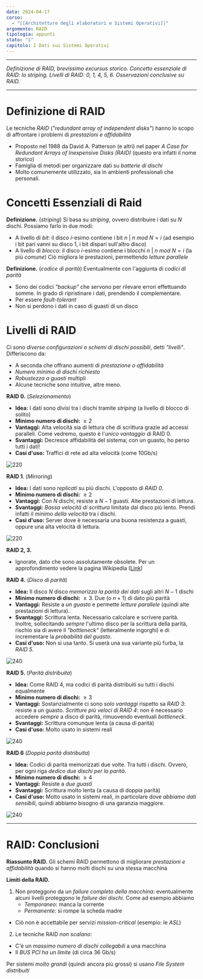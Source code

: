 ```yaml
---
data: 2024-04-17
corso:
  - "[[Architetture degli elaboratori e Sistemi Operativi]]"
argomento: RAID
tipologia: appunti
stato: "1"
capitolo: I Dati sui Sistemi Operativi
---
```

- - -
*Definizione di RAID, brevissimo excursus storico. Concetto essenziale di RAID: lo striping. Livelli di RAID: 0, 1, 4, 5, 6. Osservazioni conclusive su RAID.*
- - -
# Definizione di RAID
Le tecniche *RAID* (*"redundant array of independent disks"*) hanno lo scopo di affrontare i problemi di *prestazioni e affidabilità*
- Proposto nel 1988 da David A. Patterson (e altri) nel paper *A Case for Redundant Arrays of Inexpensive Disks (RAID)* (questo era infatti il nome storico)
- Famiglia di metodi per organizzare dati su *batterie di dischi*
- Molto comunemente utilizzato, sia in ambienti professionali che personali.

# Concetti Essenziali di Raid
**Definizione.** (*striping*)
Si basa su *striping*, ovvero distribuire i dati su $N$ dischi. Possiamo farlo in due modi:
- A livello di *bit*: il disco $i$-esimo contiene i bit $n~|~n~mod~N=i$ (ad esempio i bit pari vanni su disco 1, i bit dispari sull'altro disco)
- A livello di *blocco*: il disco $i$-esimo contiene i blocchi $n~|~n~mod~N=i$ (la più *comune*)
Ciò migliora le prestazioni, permettendo *letture parallele*

**Definizione.** (*codice di parità*)
Eventualmente con l'aggiunta di *codici di parità*
- Sono dei codici *"backup"* che servono per rilevare errori effettuando somme. In grado di ripristinare i dati, prendendo il complementare.
- Per essere *fault-tolerant*
- Non si perdono i dati in caso di guasti di un disco

# Livelli di RAID
Ci sono *diverse configurazioni o schemi di dischi possibili*, detti *"livelli"*. Differiscono da:
- A seconda che offrano aumenti di *prestazione o affidabilità*
- *Numero minimo di dischi richiesto*
- *Robustezza a guasti* multipli
- Alcune tecniche sono intuitive, altre meno.

**RAID 0.** (*Selezionamento*)
- **Idea:** I dati sono *divisi* tra i dischi tramite *striping* (a livello di blocco di solito)
- **Minimo numero di dischi:** $\geq 2$
- **Vantaggi:** Alta velocità sia di lettura che di scrittura grazie ad accessi paralleli. Come vedremo, questo è l'*unico vantaggio* di RAID 0.
- **Svantaggi:** Decresce affidabilità del sistema; con un guasto, ho perso tutti i dati!
- **Casi d'uso:** Traffici di rete ad alta velocità (come 10Gb/s)

![220](images/raid0.png)

**RAID 1**. (*Mirroring*)
- **Idea:** I dati sono *replicati* su più dischi. L'opposto di *RAID 0*.
- **Minimo numero di dischi:** $\geq 2$
- **Vantaggi:** Con $N$ dischi, resiste a $N-1$ guasti. Alte prestazioni di lettura.
- **Svantaggi:** *Bassa velocità di scrittura* limitata dal disco più lento. Prendi infatti il *minimo della velocità* tra i dischi.
- **Casi d'uso:** Server dove è necessaria una buona resistenza a guasti, oppure una alta velocità di lettura.

![220](images/raid1.png)

**RAID 2, 3.**
- Ignorate, dato che sono assolutamente obsolete. Per un approfondimento vedere la pagina Wikipedia ([Link](https://it.wikipedia.org/wiki/RAID#RAID_2:_sezionamento_a_livello_di_bit))

**RAID 4.** (*Disco di parità*)
- **Idea:** Il disco $N$ disco *memorizza la parità dei dati* sugli altri $N-1$ dischi
- **Minimo numero di dischi:** $\geq 3$. Due (o $n+1$) di dato più parità
- **Vantaggi:** Resiste a *un guasto* e permette *letture parallele* (quindi alte prestazioni di lettura). 
- **Svantaggi:** Scrittura lenta. Necessario calcolare e scrivere parità. Inoltre, sollecitando *sempre* l'ultimo disco per la scrittura della parità, rischio sia di avere il *"bottleneck"* (letteralmente ingorghi) e di incrementare la *probabilità del guasto*.
- **Casi d'uso:** Non si usa tanto. Si userà una sua variante più furba, la *RAID 5*.

![240](images/raid4.png)


**RAID 5.** (*Parità distribuita*)
- **Idea:** Come RAID 4, ma codici di parità distribuiti su tutti i dischi equalmente
- **Minimo numero di dischi:** $\geq 3$
- **Vantaggi:** Sostanzialmente ci sono *solo vantaggi* rispetto sa *RAID 3*: resiste a un guasto. *Scritture più veloci di RAID 4*: non è necessario accedere *sempre* a disco di parità, rimuovendo eventuali *bottleneck*.
- **Svantaggi:** Scrittura comunque lenta (a causa di parità)
- **Casi d'uso:** Molto usato in sistemi reali

![240](images/raid5.png)

**RAID 6** (*Doppia parità distribuita*)
- **Idea:** Codici di parità memorizzati due volte. Tra tutti i dischi. Ovvero, per ogni riga *dedico due dischi per la parità*.
- **Minimo numero di dischi:** $\geq 4$
- **Vantaggi:** Resiste a *due guasti*
- **Svantaggi:** Scrittura molto lenta (a causa di doppia parità)
- **Casi d'uso:** Molto usato in sistemi reali, in particolare dove *abbiamo dati sensibili*, quindi abbiamo bisogno di una garanzia maggiore.

![240](images/raid6.png)

---
# RAID: Conclusioni
**Riassunto RAID.**
Gli schemi RAID permettono di migliorare *prestazioni e affidabilità* quando si hanno molti dischi su una stessa macchina

**Limiti della RAID.**
1. Non proteggono da un *failure completo della macchina*: eventualmente alcuni livelli proteggono le *failure dei dischi*. Come ad esempio abbiamo
	- *Temporaneo*: manca la corrente
	- *Permanente*: si rompe la scheda madre
- Ciò non è accettabile per servizi *mission-critical* (esempio: le *ASL*)

2. Le tecniche RAID *non scalano*:
- C'è un *massimo numero di dischi collegabili* a una macchina
- Il *BUS PCI ha un limite* (di circa 36 Gb/s)

Per sistemi *molto grandi* (quindi ancora più grossi) si usano *File System distribuiti*
